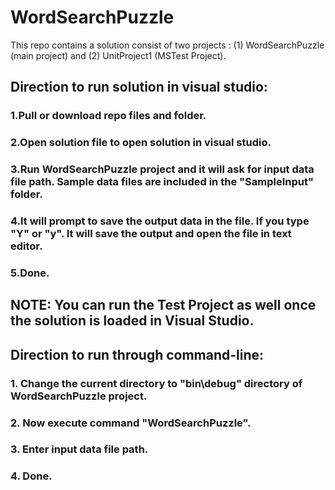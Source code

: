# WordSearchPuzzle

This repo contains a solution consist of two projects : (1) WordSearchPuzzle (main project) and (2) UnitProject1 (MSTest Project).

## Direction to run solution in visual studio:

### 1.Pull or download repo files and folder.
### 2.Open solution file to open solution in visual studio.
### 3.Run WordSearchPuzzle project and it will ask for input data file path. Sample data files are included in the "SampleInput" folder.
### 4.It will prompt to save the output data in the file. If you type "Y" or "y". It will save the output and open the file in text editor.
### 5.Done.

## NOTE: You can run the Test Project as well once the solution is loaded in Visual Studio.

## Direction to run through command-line:

### 1. Change the current directory to "bin\debug" directory of WordSearchPuzzle project.
### 2. Now execute command "WordSearchPuzzle".
### 3. Enter input data file path.
### 4. Done.

